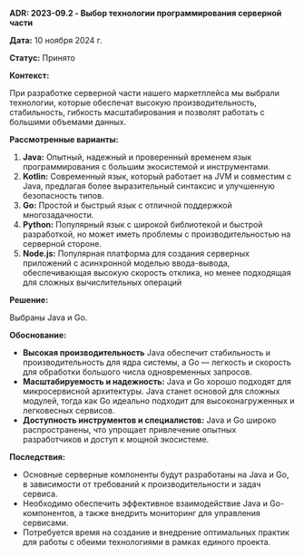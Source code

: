 
**ADR: 2023-09.2 - Выбор технологии программирования серверной части**

**Дата:** 10 ноября 2024 г.

**Статус:** Принято

**Контекст:** 

При разработке серверной части нашего маркетплейса мы выбрали технологии, которые обеспечат высокую производительность, стабильность, гибкость масштабирования и позволят работать с большими объемами данных.

**Рассмотренные варианты:**

1. **Java:** Опытный, надежный и проверенный временем язык программирования с большим экосистемой и инструментами.
2. **Kotlin:** Современный язык, который работает на JVM и совместим с Java, предлагая более выразительный синтаксис и улучшенную безопасность типов.
3. **Go:** Простой и быстрый язык с отличной поддержкой многозадачности.
4. **Python:** Популярный язык с широкой библиотекой и быстрой разработкой, но может иметь проблемы с производительностью на серверной стороне.
5. **Node.js:** Популярная платформа для создания серверных приложений с асинхронной моделью ввода-вывода, обеспечивающая высокую скорость отклика, но менее подходящая для сложных вычислительных операций

**Решение:**

Выбраны Java и Go.

**Обоснование:**

- **Высокая производительность** Java обеспечит стабильность и производительность для ядра системы, а Go — легкость и скорость для обработки большого числа одновременных запросов.
- **Масштабируемость и надежность:** Java и Go хорошо подходят для микросервисной архитектуры. Java станет основой для сложных модулей, тогда как Go идеально подходит для высоконагруженных и легковесных сервисов.
- **Доступность инструментов и специалистов:** Java и Go широко распространены, что упрощает привлечение опытных разработчиков и доступ к мощной экосистеме.


**Последствия:**
- Основные серверные компоненты будут разработаны на Java и Go, в зависимости от требований к производительности и задач сервиса.
- Необходимо обеспечить эффективное взаимодействие Java и Go-компонентов, а также внедрить мониторинг для управления сервисами.
- Потребуется время на создание и внедрение оптимальных практик для работы с обеими технологиями в рамках единого проекта.

